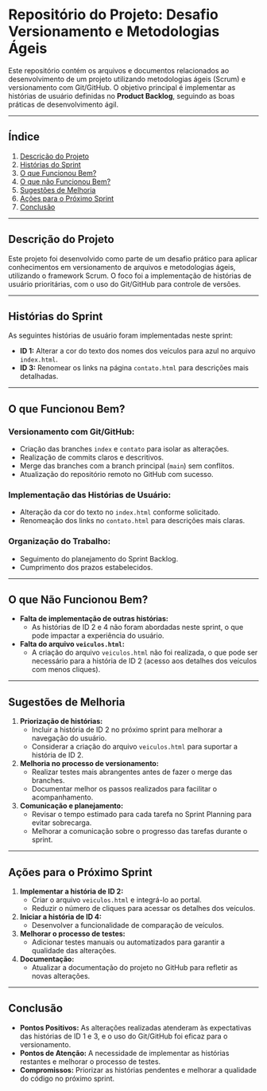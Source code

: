 # **Repositório do Projeto: Desafio Versionamento e Metodologias Ágeis**

Este repositório contém os arquivos e documentos relacionados ao desenvolvimento de um projeto utilizando metodologias ágeis (Scrum) e versionamento com Git/GitHub. O objetivo principal é implementar as histórias de usuário definidas no **Product Backlog**, seguindo as boas práticas de desenvolvimento ágil.

---

## **Índice**
1. [Descrição do Projeto](#descrição-do-projeto)
2. [Histórias do Sprint](#histórias-do-sprint)
3. [O que Funcionou Bem?](#o-que-funcionou-bem)
4. [O que não Funcionou Bem?](#o-que-não-funcionou-bem)
5. [Sugestões de Melhoria](#sugestões-de-melhoria)
6. [Ações para o Próximo Sprint](#ações-para-o-próximo-sprint)
7. [Conclusão](#conclusão)

---

## **Descrição do Projeto**
Este projeto foi desenvolvido como parte de um desafio prático para aplicar conhecimentos em versionamento de arquivos e metodologias ágeis, utilizando o framework Scrum. O foco foi a implementação de histórias de usuário prioritárias, com o uso do Git/GitHub para controle de versões.

---

## **Histórias do Sprint**
As seguintes histórias de usuário foram implementadas neste sprint:

- **ID 1:** Alterar a cor do texto dos nomes dos veículos para azul no arquivo `index.html`.
- **ID 3:** Renomear os links na página `contato.html` para descrições mais detalhadas.

---

## **O que Funcionou Bem?**
### Versionamento com Git/GitHub:
- Criação das branches `index` e `contato` para isolar as alterações.
- Realização de commits claros e descritivos.
- Merge das branches com a branch principal (`main`) sem conflitos.
- Atualização do repositório remoto no GitHub com sucesso.

### Implementação das Histórias de Usuário:
- Alteração da cor do texto no `index.html` conforme solicitado.
- Renomeação dos links no `contato.html` para descrições mais claras.

### Organização do Trabalho:
- Seguimento do planejamento do Sprint Backlog.
- Cumprimento dos prazos estabelecidos.

---

## **O que Não Funcionou Bem?**
- **Falta de implementação de outras histórias:**
  - As histórias de ID 2 e 4 não foram abordadas neste sprint, o que pode impactar a experiência do usuário.
- **Falta do arquivo `veiculos.html`:**
  - A criação do arquivo `veiculos.html` não foi realizada, o que pode ser necessário para a história de ID 2 (acesso aos detalhes dos veículos com menos cliques).

---

## **Sugestões de Melhoria**
1. **Priorização de histórias:**
   - Incluir a história de ID 2 no próximo sprint para melhorar a navegação do usuário.
   - Considerar a criação do arquivo `veiculos.html` para suportar a história de ID 2.
2. **Melhoria no processo de versionamento:**
   - Realizar testes mais abrangentes antes de fazer o merge das branches.
   - Documentar melhor os passos realizados para facilitar o acompanhamento.
3. **Comunicação e planejamento:**
   - Revisar o tempo estimado para cada tarefa no Sprint Planning para evitar sobrecarga.
   - Melhorar a comunicação sobre o progresso das tarefas durante o sprint.

---

## **Ações para o Próximo Sprint**
1. **Implementar a história de ID 2:**
   - Criar o arquivo `veiculos.html` e integrá-lo ao portal.
   - Reduzir o número de cliques para acessar os detalhes dos veículos.
2. **Iniciar a história de ID 4:**
   - Desenvolver a funcionalidade de comparação de veículos.
3. **Melhorar o processo de testes:**
   - Adicionar testes manuais ou automatizados para garantir a qualidade das alterações.
4. **Documentação:**
   - Atualizar a documentação do projeto no GitHub para refletir as novas alterações.

---

## **Conclusão**
- **Pontos Positivos:** As alterações realizadas atenderam às expectativas das histórias de ID 1 e 3, e o uso do Git/GitHub foi eficaz para o versionamento.
- **Pontos de Atenção:** A necessidade de implementar as histórias restantes e melhorar o processo de testes.
- **Compromissos:** Priorizar as histórias pendentes e melhorar a qualidade do código no próximo sprint.